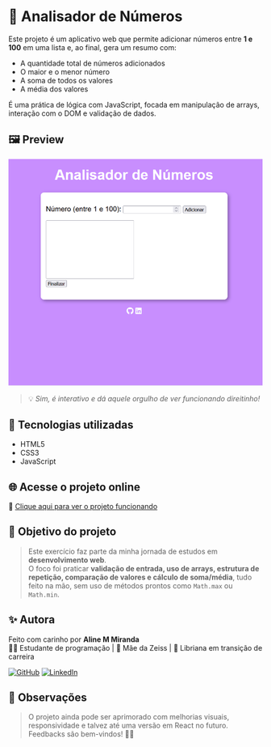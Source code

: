 # 🔢 Analisador de Números

Este projeto é um aplicativo web que permite adicionar números entre **1 e 100** em uma lista e, ao final, gera um resumo com:

- A quantidade total de números adicionados
- O maior e o menor número
- A soma de todos os valores
- A média dos valores

É uma prática de lógica com JavaScript, focada em manipulação de arrays, interação com o DOM e validação de dados.



## 🖼️ Preview

![Demonstração do projeto](./img/analisador-de-numeros.gif)

> 💡 *Sim, é interativo e dá aquele orgulho de ver funcionando direitinho!*



## 🚀 Tecnologias utilizadas

- HTML5
- CSS3
- JavaScript



## 🌐 Acesse o projeto online

🔗 [Clique aqui para ver o projeto funcionando](https://aline-mmiranda.github.io/analisador-de-numeros/)



## 🎯 Objetivo do projeto

> Este exercício faz parte da minha jornada de estudos em **desenvolvimento web**.  
> O foco foi praticar **validação de entrada, uso de arrays, estrutura de repetição, comparação de valores e cálculo de soma/média**, tudo feito na mão, sem uso de métodos prontos como `Math.max` ou `Math.min`.


## ✨ Autora

Feito com carinho por **Aline M Miranda**  
👩‍💻 Estudante de programação | 🐶 Mãe da Zeiss | 🌙 Libriana em transição de carreira

[![GitHub](https://img.shields.io/badge/-GitHub-black?style=flat-square&logo=github&logoColor=white)](https://github.com/aline-mmiranda)
[![LinkedIn](https://img.shields.io/badge/-LinkedIn-blue?style=flat-square&logo=linkedin&logoColor=white)](https://www.linkedin.com/in/aline-mmiranda)



## 📌 Observações

> O projeto ainda pode ser aprimorado com melhorias visuais, responsividade e talvez até uma versão em React no futuro.  
> Feedbacks são bem-vindos! 💬💜
